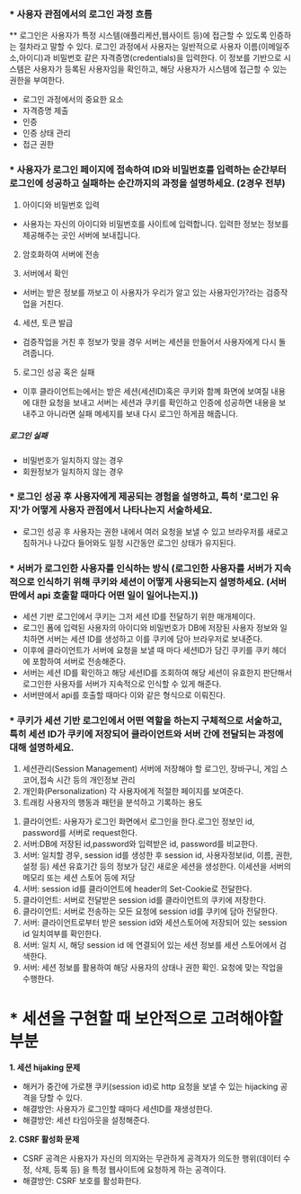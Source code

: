 ### * 사용자 관점에서의 로그인 과정 흐름
** 로그인은 사용자가 특정 시스템(애플리케션,웹사이트 등)에 접근할 수 있도록 인증하는 절차라고 말할 수 있다.
로그인 과정에서 사용자는 일반적으로 사용자 이름(이메일주소,아이디)과 비밀번호 같은 자격증명(credentials)을 입력한다.
이 정보를 기반으로 시스템은 사용자가 등록된 사용자임을 확인하고, 해당 사용자가 시스템에 접근할 수 있는 권한을 부여한다.

* 로그인 과정에서의 중요한 요소
* 자격증명 제출
* 인증
* 인증 상태 관리
* 접근 권한


### * 사용자가 로그인 페이지에 접속하여 ID와 비밀번호를 입력하는 순간부터 로그인에 성공하고 실패하는 순간까지의 과정을 설명하세요. (2경우 전부)
1. 아이디와 비밀번호 입력
+ 사용자는 자신의 아이디와 비밀번호를 사이트에 입력합니다. 입력한 정보는 정보를 제공해주는 곳인 서버에 보내집니다.
2. 암호화하여 서버에 전송

3. 서버에서 확인
+ 서버는 받은 정보를 까보고 이 사용자가 우리가 알고 있는 사용자인가?라는 검증작업을 거친다.
4. 세션, 토큰 발급
+ 검증작업을 거친 후 정보가 맞을 경우 서버는 세션을 만들어서 사용자에게 다시 돌려줍니다.
5. 로그인 성공 혹은 실패
+ 이후 클라이언트는에서는 받은 세션(세션ID)혹은 쿠키와 함꼐 화면에 보여질 내용에 대한 요청을 보내고 서버는 세션과 쿠키를 확인하고 인증에 성공하면
내용을 보내주고 아니라면 실패 메세지를 보내 다시 로그인 하게끔 해줍니다.

##### 로그인 실패
- 비밀번호가 일치하지 않는 경우
- 회원정보가 일치하지 않는 경우


### * 로그인 성공 후 사용자에게 제공되는 경험을 설명하고, 특히 '로그인 유지'가 어떻게 사용자 관점에서 나타나는지 서술하세요.
+ 로그인 성공 후 사용자는 권한 내에서 여러 요청을 보낼 수 있고 브라우저를 새로고침하거나 나갔다 들어와도 일정 시간동안 로그인 상태가 유지된다.



### * 서버가 로그인한 사용자를 인식하는 방식 (로그인한 사용자를 서버가 지속적으로 인식하기 위해 쿠키와 세션이 어떻게 사용되는지 설명하세요. (서버 딴에서 api 호출할 때마다 어떤 일이 일어나는지.))
+ 세션 기반 로그인에서 쿠키는 그저 세션 ID를 전달하기 위한 매개체이다.
+ 로그인 폼에 입력된 사용자의 아이디와 비밀번호가 DB에 저장된 사용자 정보와 일치하면 서버는 세션 ID를 생성하고 이를 쿠키에 담아 브라우저로 보내준다.
+ 이후에 클라이언트가 서버에 요청을 보낼 때 마다 세션ID가 담긴 쿠키를 쿠키 헤더에 포함하여 서버로 전송해준다.
+ 서버는 세션 ID를 확인하고 해당 세션ID를 조회하여 해당 세션이 유효한지 판단해서 로그인한 사용자를 서버가 지속적으로 인식할 수 있게 해준다.
+ 서버딴에서 api를 호출할 때마다 이와 같은 형식으로 이뤄진다.




### * 쿠키가 세션 기반 로그인에서 어떤 역할을 하는지 구체적으로 서술하고, 특히 세션 ID가 쿠키에 저장되어 클라이언트와 서버 간에 전달되는 과정에 대해 설명하세요.

1) 세션관리(Session Management)
서버에 저장해야 할 로그인, 장바구니, 게임 스코어,접속 시간 등의 개인정보 관리
2) 개인화(Personalization)
각 사용자에게 적절한 페이지를 보여준다.
3) 트래킹
사용자의 행동과 패턴을 분석하고 기록하는 용도


1. 클라이언트: 사용자가 로그인 화면에서 로그인을 한다.로그인 정보인 id, password를 서버로 request한다.
2. 서버:DB에 저장된 id,password와 입력받은 id, password를 비교한다.
3. 서버: 일치할 경우, session id를 생성한 후 session id, 사용자정보(id, 이름, 권한, 설정 등) 세션 유효기간 등의 정보가 담긴 새로운 세션을 생성한다. 이세션을 서버의 메모리 또는 세션 스토어 등에 저당
4. 서버: session id를 클라이언트에 header의 Set-Cookie로 전달한다.
5. 클라이언트: 서버로 전달받은 session id를 클라이언트의 쿠키에 저장한다.
6. 클라이언트: 서버로 전송하는 모든 요청에 session id를 쿠키에 담아 전달한다.
7. 서버: 클라이언트로부터 받은 session id와 세션스토어에 저장되어 있는 session id 일치여부를 확인한다.
8. 서버: 일치 시, 해당 session id 에 연결되어 있는 세션 정보를 세션 스토어에서 검색한다.
9. 서버: 세션 정보를 활용하여 해당 사용자의 상태나 권한 확인. 요청에 맞는 작업을 수행한다.



# * 세션을 구현할 때 보안적으로 고려해야할 부분

**1. 세션 hijaking 문제**
+ 해커가 중간에 가로챈 쿠키(session id)로 http 요청을 보낼 수 있는 hijacking 공격을 당할 수 있다.
+ 해결방안: 사용자가 로그인할 때마다 세션ID를 재생성한다.
+ 해결방안: 세션 타임아웃을 설정해준다.

**2. CSRF 활성화 문제**
+ CSRF 공격은 사용자가 자신의 의지와는 무관하게 공격자가 의도한 행위(데이터 수정, 삭제, 등록 등) 을 특정 웹사이트에 요청하게 하는 공격이다.
+ 해결방안: CSRF 보호를 활성화한다.
